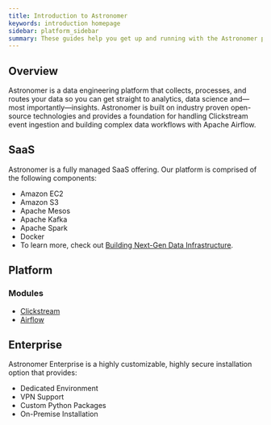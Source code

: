 ```yaml
---
title: Introduction to Astronomer
keywords: introduction homepage
sidebar: platform_sidebar
summary: These guides help you get up and running with the Astronomer platform.
---
```


## Overview

Astronomer is a data engineering platform that collects, processes, and routes your data so you can get straight to analytics, data science and—most importantly—insights. Astronomer is built on industry proven open-source technologies and provides a foundation for handling Clickstream event ingestion and building complex data workflows with Apache Airflow.

## SaaS

Astronomer is a fully managed SaaS offering. Our platform is comprised of the following components:

* Amazon EC2
* Amazon S3
* Apache Mesos 
* Apache Kafka
* Apache Spark
* Docker
* To learn more, check out [Building Next-Gen Data Infrastructure](https://www.astronomer.io/blog/building-next-generation-data-infrastructure-with-apache-mesos-and-dc-os/).

## Platform

### Modules

* [Clickstream](v2/clickstream/overview.html) 
* [Airflow](v2/airflow/tutorial/core-airflow-concepts.html)

## Enterprise

Astronomer Enterprise is a highly customizable, highly secure installation option that provides:

* Dedicated Environment
* VPN Support
* Custom Python Packages
* On-Premise Installation
